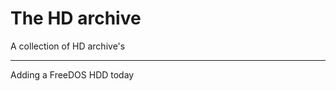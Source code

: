 # The HD archive
A collection of HD archive's
____________________________
Adding a FreeDOS HDD today
